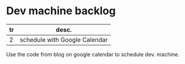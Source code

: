 # Dev machine backlog

| tr | desc. |
| --- | --- |
| 2 | schedule with Google Calendar |

Use the code from blog on google calendar to schedule dev. machine.

